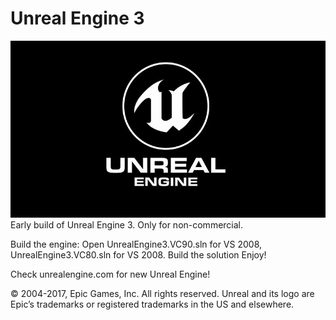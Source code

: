 # Unreal Engine 3
![](https://github.com/nondejus/unrealengine3/blob/master/Unreal-Engine-Logo.jpg)
Early build of Unreal Engine 3. Only for non-commercial.

Build the engine:
  Open UnrealEngine3.VC90.sln for VS 2008, UnrealEngine3.VC80.sln for VS 2008.
  Build the solution
  Enjoy!

Check unrealengine.com for new Unreal Engine!

© 2004-2017, Epic Games, Inc. All rights reserved. Unreal and its logo are Epic’s trademarks or registered trademarks in the US and elsewhere.  
